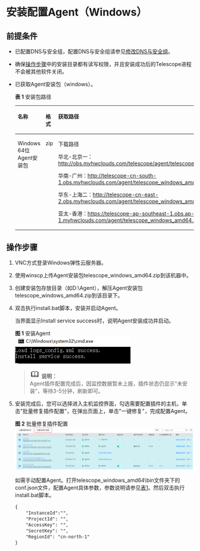 # 安装配置Agent（Windows）<a name="ZH-CN_TOPIC_0110258146"></a>

## 前提条件<a name="section843453701616"></a>

-   已配置DNS与安全组，配置DNS与安全组请参见[修改DNS与安全组](https://support.huaweicloud.com/ces_faq/ces_faq_0038.html)。
-   确保[操作步骤](#section1251913413419)中的安装目录都有读写权限，并且安装成功后的Telescope进程不会被其他软件关闭。
-   已获取Agent安装包（windows）。

    **表 1**  安装包路径

    <a name="zh-cn_topic_0078544024_table3148844917055"></a>
    <table><thead align="left"><tr id="zh-cn_topic_0078544024_row5377394617055"><th class="cellrowborder" valign="top" width="20%" id="mcps1.2.4.1.1"><p id="zh-cn_topic_0078544024_p6072235217055"><a name="zh-cn_topic_0078544024_p6072235217055"></a><a name="zh-cn_topic_0078544024_p6072235217055"></a>名称</p>
    </th>
    <th class="cellrowborder" valign="top" width="8%" id="mcps1.2.4.1.2"><p id="zh-cn_topic_0078544024_p1956351617055"><a name="zh-cn_topic_0078544024_p1956351617055"></a><a name="zh-cn_topic_0078544024_p1956351617055"></a>格式</p>
    </th>
    <th class="cellrowborder" valign="top" width="72%" id="mcps1.2.4.1.3"><p id="zh-cn_topic_0078544024_p4114093117055"><a name="zh-cn_topic_0078544024_p4114093117055"></a><a name="zh-cn_topic_0078544024_p4114093117055"></a>获取路径</p>
    </th>
    </tr>
    </thead>
    <tbody><tr id="zh-cn_topic_0078544024_row4408113517055"><td class="cellrowborder" valign="top" width="20%" headers="mcps1.2.4.1.1 "><p id="zh-cn_topic_0078544024_p1380221617055"><a name="zh-cn_topic_0078544024_p1380221617055"></a><a name="zh-cn_topic_0078544024_p1380221617055"></a>Windows 64位Agent安装包</p>
    </td>
    <td class="cellrowborder" valign="top" width="8%" headers="mcps1.2.4.1.2 "><p id="zh-cn_topic_0078544024_p4423771717055"><a name="zh-cn_topic_0078544024_p4423771717055"></a><a name="zh-cn_topic_0078544024_p4423771717055"></a>zip</p>
    </td>
    <td class="cellrowborder" valign="top" width="72%" headers="mcps1.2.4.1.3 "><p id="zh-cn_topic_0078544024_p2648534317055"><a name="zh-cn_topic_0078544024_p2648534317055"></a><a name="zh-cn_topic_0078544024_p2648534317055"></a>下载路径</p>
    <p id="p13161429133514"><a name="p13161429133514"></a><a name="p13161429133514"></a>华北-北京一：<a href="https://obs.myhwclouds.com/telescope/agent/telescope_windows_amd64.zip" target="_blank" rel="noopener noreferrer">http://obs.myhwclouds.com/telescope/agent/telescope_windows_amd64.zip</a></p>
    <p id="p14317929163510"><a name="p14317929163510"></a><a name="p14317929163510"></a>华南-广州：<a href="http://telescope-cn-south-1.obs.myhwclouds.com/agent/telescope_windows_amd64.zip" target="_blank" rel="noopener noreferrer">http://telescope-cn-south-1.obs.myhwclouds.com/agent/telescope_windows_amd64.zip</a></p>
    <p id="p531762920357"><a name="p531762920357"></a><a name="p531762920357"></a>华东-上海二：<a href="http://telescope-cn-east-2.obs.myhwclouds.com/agent/telescope_windows_amd64.zip" target="_blank" rel="noopener noreferrer">http://telescope-cn-east-2.obs.myhwclouds.com/agent/telescope_windows_amd64.zip</a></p>
    <p id="p575185010570"><a name="p575185010570"></a><a name="p575185010570"></a>亚太-香港：<a href="https://telescope-ap-southeast-1.obs.ap-southeast-1.myhwclouds.com/agent/telescope_windows_amd64.tar.gz">https://telescope-ap-southeast-1.obs.ap-southeast-1.myhwclouds.com/agent/telescope_windows_amd64.zip</a></p>
    </td>
    </tr>
    </tbody>
    </table>


## 操作步骤<a name="section1251913413419"></a>

1.  VNC方式登录Windows弹性云服务器。
2.  使用winscp上传Agent安装包telescope\_windows\_amd64.zip到该机器中。
3.  创建安装包存放目录（如D:\\Agent），解压Agent安装包telescope\_windows\_amd64.zip到该目录下。
4.  双击执行install.bat脚本，安装并启动Agent。

    当界面显示Install service success时，说明Agent安装成功并启动。

    **图 1**  安装Agent<a name="fig15988419512"></a>  
    ![](figures/安装Agent.png "安装Agent")

    >![](public_sys-resources/icon-note.gif) **说明：**   
    >Agent插件配置完成后，因监控数据暂未上报，插件状态仍显示“未安装”，等待3-5分钟，刷新即可。  

5.  安装完成后，您可以选择进入主机监控界面，勾选需要配置插件的主机，单击"批量修复插件配置"，在弹出页面上，单击"一键修复"，完成配置Agent。

    **图 2**  批量修复插件配置<a name="fig62115119195"></a>  
    ![](figures/批量修复插件配置-0.png "批量修复插件配置-0")

    如需手动配置Agent。打开telescope\_windows\_amd64\\bin文件夹下的conf.json文件，配置Agent具体参数，参数说明请参见[表1](手动配置Agent.md#zh-cn_topic_0078544025_table6225399118403)。然后双击执行install.bat脚本。

    ```
    {
        "InstanceId":"",
        "ProjectId": "",
        "AccessKey": "",
        "SecretKey": "",
        "RegionId": "cn-north-1"
    }
    ```



